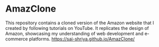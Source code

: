 # AmazClone
This repository contains a cloned version of the Amazon website that I created by following tutorials on YouTube. It replicates the design of Amazon, showcasing my understanding of web development and e-commerce platforms.
 https://sai-shriya.github.io/AmazClone/
